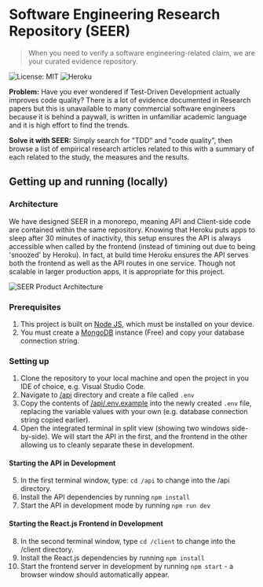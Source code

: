 # Software Engineering Research Repository (SEER)
> When you need to verify a software engineering-related claim, we are your curated evidence repository.

![License: MIT](https://img.shields.io/badge/License-MIT-yellow.svg)
![Heroku](http://heroku-badge.herokuapp.com/?app=seer-repo&style=flat&svg=1)

**Problem:** Have you ever wondered if Test-Driven Development actually improves code quality? There is a lot of evidence documented in Research papers but this is unavailable to many commercial software engineers because it is behind a paywall, is written in unfamiliar academic language and it is high effort to find the trends.

**Solve it with SEER:** Simply search for "TDD" and "code quality", then browse a list of empirical research articles related to this with a summary of each related to the study, the measures and the results.

## Getting up and running (locally)

### Architecture
We have designed SEER in a monorepo, meaning API and Client-side code are contained within the same repository. Knowing that Heroku puts apps to sleep after 30 minutes of inactivity, this setup ensures the API is always accessible when called by the frontend (instead of timining out due to being 'snoozed' by Heroku). In fact, at build time Heroku ensures the API serves both the frontend as well as the API routes in one service. Though not scalable in larger production apps, it is appropriate for this project.

![SEER Product Architecture](https://i.imgur.com/TbGim7s.png)

### Prerequisites
1. This project is built on [Node JS](https://nodejs.org/en/), which must be installed on your device.
2. You must create a [MongoDB](https://www.mongodb.com) instance (Free) and copy your database connection string.

### Setting up
1. Clone the repository to your local machine and open the project in you IDE of choice, e.g. Visual Studio Code.
2. Navigate to [/api](/api/) directory and create a file called `.env`
3. Copy the contents of [/api/.env.example](/api/.env.example) into the newly created `.env` file, replacing the variable values with your own (e.g. database connection string copied earlier).
4. Open the integrated terminal in split view (showing two windows side-by-side). We will start the API in the first, and the frontend in the other allowing us to cleanly separate these in development.

#### Starting the API in Development
5. In the first terminal window, type: `cd /api` to change into the /api directory.
6. Install the API dependencies by running `npm install`
7. Start the API in development mode by running `npm run dev`

#### Starting the React.js Frontend in Development
8. In the second terminal window, type `cd /client` to change into the /client directory.
9. Install the React.js dependencies by running `npm install`
10. Start the frontend server in development by running `npm start` - a browser window should automatically appear.
